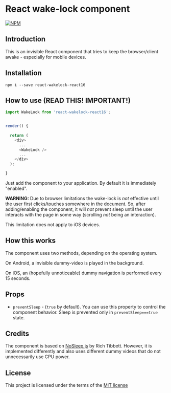 # React wake-lock component

[![NPM](https://nodei.co/npm/react-wakelock-react16.png)](https://npmjs.org/package/react-wakelock-react16)


## Introduction

This is an invisible React component that tries to keep the browser/client 
awake - especially for mobile devices.

 
## Installation

```
npm i --save react-wakelock-react16
```

## How to use (READ THIS! IMPORTANT!) 

```javascript
import WakeLock from 'react-wakelock-react16';


render() {
  
  return (
    <div>
      ...
      <WakeLock />
      ...
    </div>
  );

}

```

Just add the component to your application. By default it is immediately 
"enabled".

**WARNING:** Due to browser limitations the wake-lock is *not* effective 
until the user first clicks/touches somewhere in the document. So, after 
adding/enabling the component, it will *not* prevent sleep until the user 
interacts with the page in some way (scrolling *not* being an interaction).

This limitation does not apply to iOS devices.


## How this works

The component uses two methods, depending on the operating system.

On Android, a invisible dummy-video is played in the background.

On iOS, an (hopefully unnoticeable) dummy navigation is performed every 15 
seconds.


## Props

- `preventSleep` - (`true` by default). You can use this property to control the 
  component behavior. Sleep is prevented only in `preventSleep===true` state.


## Credits

The component is based on [NoSleep.js](https://github.com/richtr/NoSleep.js) 
by Rich Tibbett. However, it is implemented differently and also uses 
different dummy videos that do not unnecessarily use CPU power.


## License
This project is licensed under the terms of the [MIT license](LICENSE)

